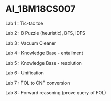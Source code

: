 # AI_1BM18CS007 

Lab 1 : Tic-tac toe

Lab 2 :  8 Puzzle (heuristic), BFS, IDFS

Lab 3 : Vacuum Cleaner

Lab 4 : Knowledge Base - entailment

Lab 5 : Knowledge Base - resolution

Lab 6 : Unification

Lab 7 : FOL to CNF conversion

Lab 8 : Forward reasoning (prove query of FOL)
